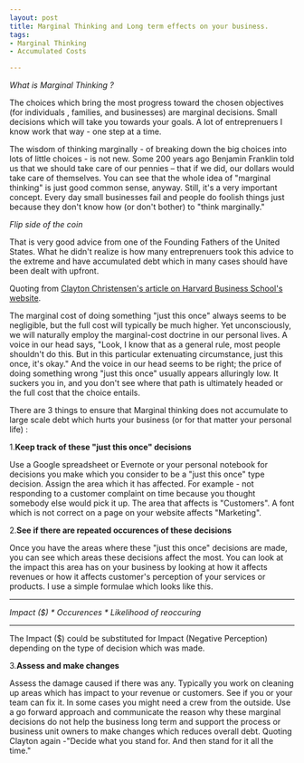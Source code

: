 ```yaml
---
layout: post
title: Marginal Thinking and Long term effects on your business.
tags:
- Marginal Thinking
- Accumulated Costs

---
```


*What is Marginal Thinking ?*

The choices which bring the most progress toward the chosen objectives (for individuals , families, and businesses) are marginal decisions. Small decisions which will take you towards your goals. A lot of entreprenuers I know work that way - one step at a time.

The wisdom of thinking marginally - of breaking down the big choices into lots of little choices - is not new. Some 200 years ago Benjamin Franklin told us that we should take care of our pennies – that if we did, our dollars would take care of themselves. You can see that the whole idea of "marginal thinking" is just good common sense, anyway. Still, it's a very important concept. Every day small businesses fail and people do foolish things just because they don't know how (or don't bother) to "think marginally."

*Flip side of the coin*

That is very good advice from one of the Founding Fathers of the United States. What he didn't realize is how many entreprenuers took this advice to the extreme and have accumulated debt which in many cases should have been dealt with upfront. 

Quoting from [Clayton Christensen's article on Harvard Business School's website](http://hbswk.hbs.edu/item/7007.html).

The marginal cost of doing something "just this once" always seems to be negligible, but the full cost will typically be much higher. Yet unconsciously, we will naturally employ the marginal-cost doctrine in our personal lives. A voice in our head says, "Look, I know that as a general rule, most people shouldn't do this. But in this particular extenuating circumstance, just this once, it's okay." And the voice in our head seems to be right; the price of doing something wrong "just this once" usually appears alluringly low. It suckers you in, and you don't see where that path is ultimately headed or the full cost that the choice entails.


There are 3 things to ensure that Marginal thinking does not accumulate to large scale debt which hurts your business (or for that matter your personal life) :

1.**Keep track of these "just this once" decisions** 

Use a Google spreadsheet or Evernote or your personal notebook for decisions you make which you consider to be a "just this once" type decision. Assign the area which it has affected. For example - not responding to a customer complaint on time because you thought somebody else would pick it up. The area that affects is "Customers".
A font which is not correct on a page on your website affects "Marketing". 


2.**See if there are repeated occurences of these decisions**

Once you have the areas where these "just this once" decisions are made, you can see which areas these decisions affect the most. You can look at the impact this area has on your business by looking at how it affects revenues or how it affects customer's perception of your services or products. I use a simple formulae which looks like this. 

---------------------------------------------------
*Impact ($) * Occurences * Likelihood of reoccuring*

---------------------------------------------------

The Impact ($) could be substituted for Impact (Negative Perception) depending on the type of decision which was made.

3.**Assess and make changes**

Assess the damage caused if there was any. Typically you work on cleaning up areas which has impact to your revenue or customers. See if you or your team can fix it. In some cases you might need a crew from the outside. Use a go forward approach and communicate the reason why these marginal decisions do not help the business long term and support the process or business unit owners to make changes which reduces overall debt. Quoting Clayton again -"Decide what you stand for. And then stand for it all the time."


